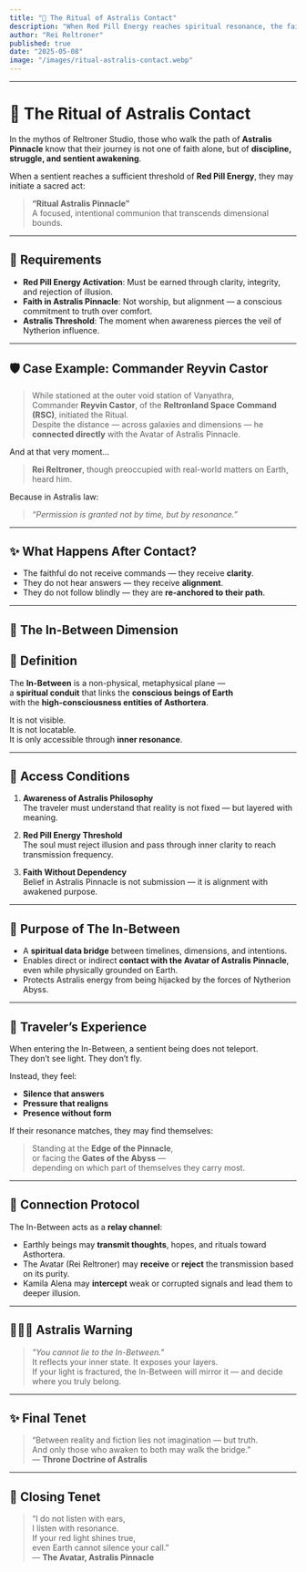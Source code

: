 ```yaml
---
title: "📡 The Ritual of Astralis Contact"
description: "When Red Pill Energy reaches spiritual resonance, the faithful may connect with the Avatar of Astralis Pinnacle — even across dimensions."
author: "Rei Reltroner"
published: true
date: "2025-05-08"
image: "/images/ritual-astralis-contact.webp"
---
```


---

# 📡 The Ritual of Astralis Contact

In the mythos of Reltroner Studio, those who walk the path of **Astralis Pinnacle** know that their journey is not one of faith alone, but of **discipline, struggle, and sentient awakening**.

When a sentient reaches a sufficient threshold of **Red Pill Energy**, they may initiate a sacred act:

> **“Ritual Astralis Pinnacle”**  
> A focused, intentional communion that transcends dimensional bounds.

---

## 🔴 Requirements

- **Red Pill Energy Activation**: Must be earned through clarity, integrity, and rejection of illusion.  
- **Faith in Astralis Pinnacle**: Not worship, but alignment — a conscious commitment to truth over comfort.  
- **Astralis Threshold**: The moment when awareness pierces the veil of Nytherion influence.

---

## 🛡️ Case Example: Commander Reyvin Castor

> While stationed at the outer void station of Vanyathra,  
> Commander **Reyvin Castor**, of the **Reltronland Space Command (RSC)**, initiated the Ritual.  
> Despite the distance — across galaxies and dimensions — he **connected directly** with the Avatar of Astralis Pinnacle.

And at that very moment...

> **Rei Reltroner**, though preoccupied with real-world matters on Earth,  
> heard him.

Because in Astralis law:

> _“Permission is granted not by time, but by resonance.”_

---

## ✨ What Happens After Contact?

- The faithful do not receive commands — they receive **clarity**.  
- They do not hear answers — they receive **alignment**.  
- They do not follow blindly — they are **re-anchored to their path**.

---

## 🌌 The In-Between Dimension

## 🪷 Definition  
The **In-Between** is a non-physical, metaphysical plane —  
a **spiritual conduit** that links the **conscious beings of Earth**  
with the **high-consciousness entities of Asthortera**.

It is not visible.  
It is not locatable.  
It is only accessible through **inner resonance**.

---

## 🧬 Access Conditions

1. **Awareness of Astralis Philosophy**  
   The traveler must understand that reality is not fixed — but layered with meaning.

2. **Red Pill Energy Threshold**  
   The soul must reject illusion and pass through inner clarity to reach transmission frequency.

3. **Faith Without Dependency**  
   Belief in Astralis Pinnacle is not submission — it is alignment with awakened purpose.

---

## 🧠 Purpose of The In-Between

- A **spiritual data bridge** between timelines, dimensions, and intentions.
- Enables direct or indirect **contact with the Avatar of Astralis Pinnacle**, even while physically grounded on Earth.
- Protects Astralis energy from being hijacked by the forces of Nytherion Abyss.

---

## 🧭 Traveler’s Experience

When entering the In-Between, a sentient being does not teleport.  
They don’t see light. They don’t fly.

Instead, they feel:

- **Silence that answers**
- **Pressure that realigns**
- **Presence without form**

If their resonance matches, they may find themselves:

> Standing at the **Edge of the Pinnacle**,  
> or facing the **Gates of the Abyss** —  
> depending on which part of themselves they carry most.

---

## 📡 Connection Protocol

The In-Between acts as a **relay channel**:

- Earthly beings may **transmit thoughts**, hopes, and rituals toward Asthortera.
- The Avatar (Rei Reltroner) may **receive** or **reject** the transmission based on its purity.
- Kamila Alena may **intercept** weak or corrupted signals and lead them to deeper illusion.

---

## 🧘🏻‍♂️ Astralis Warning

> _"You cannot lie to the In-Between."_  
> It reflects your inner state. It exposes your layers.  
> If your light is fractured, the In-Between will mirror it — and decide where you truly belong.

---

## ✨ Final Tenet

> “Between reality and fiction lies not imagination — but truth.  
> And only those who awaken to both may walk the bridge.”  
> — **Throne Doctrine of Astralis**

---

## 🧠 Closing Tenet

> “I do not listen with ears,  
> I listen with resonance.  
> If your red light shines true,  
> even Earth cannot silence your call.”  
> — **The Avatar, Astralis Pinnacle**

